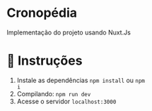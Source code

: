 # Cronopédia
Implementação do projeto usando Nuxt.Js

# 🚀 Instruções
1. Instale as dependências <code>npm install</code> ou <code>npm i</code>
2. Compilando: <code>npm run dev</code>
3. Acesse o servidor <code>localhost:3000</code>
